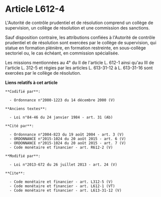 # Article L612-4

L'Autorité de contrôle prudentiel et de résolution comprend un collège de supervision, un collège de résolution et une
commission des sanctions. 

Sauf disposition contraire, les attributions confiées à l'Autorité de contrôle prudentiel et de résolution sont exercées par
le collège de supervision, qui statue en formation plénière, en formation restreinte, en sous-collège sectoriel ou, le cas
échéant, en commission spécialisée. 

Les missions mentionnées au 4° du II de l'article L. 612-1 ainsi qu'au III de l'article L. 312-5 et régies par les articles
L. 613-31-12 à L. 613-31-16 sont exercées par le collège de résolution.

**Liens relatifs à cet article**

	**Codifié par**:

	  - Ordonnance n°2000-1223 du 14 décembre 2000 (V)

	**Anciens textes**:

	  - Loi n°84-46 du 24 janvier 1984 - art. 31 (Ab)

	**Cité par**:

	  - Ordonnance n°2004-823 du 19 août 2004 - art. 3 (V)
	  - ORDONNANCE n°2015-1024 du 20 août 2015 - art. 6 (V)
	  - ORDONNANCE n°2015-1024 du 20 août 2015 - art. 7 (V)
	  - Code monétaire et financier - art. R612-2 (V)

	**Modifié par**:

	  - Loi n°2013-672 du 26 juillet 2013 - art. 24 (V)

	**Cite**:

	  - Code monétaire et financier - art. L312-5 (V)
	  - Code monétaire et financier - art. L612-1 (VT)
	  - Code monétaire et financier - art. L613-31-12 (V)
